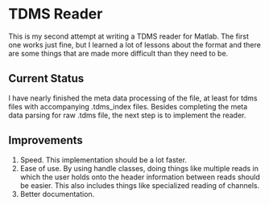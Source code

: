 # TDMS Reader

This is my second attempt at writing a TDMS reader for Matlab. The first one works just fine, but I learned a lot of lessons about the format and there are some things that are made more difficult than they need to be.

## Current Status

I have nearly finished the meta data processing of the file, at least for tdms files with accompanying .tdms_index files. Besides completing the meta data parsing for raw .tdms file, the next step is to implement the reader.

## Improvements

1) Speed. This implementation should be a lot faster.
2) Ease of use. By using handle classes, doing things like multiple reads in which the user holds onto the header information between reads should be easier. This also includes things like specialized reading of channels.
3) Better documentation.

